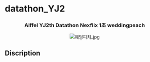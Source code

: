 # datathon_YJ2

<h3 align="center"> Aiffel YJ2th Datathon Nexflix 1조 weddingpeach </h3>

<div align="center">
  
![웨딩피치_jpg](https://user-images.githubusercontent.com/87296126/157383247-227a90c5-f74a-47ce-af03-0d63541902cb.jpg)
 
</div>

## Discription
